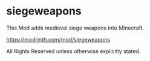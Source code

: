 # siegeweapons
This Mod adds medieval siege weapons into Minecraft.

https://modrinth.com/mod/siegeweapons

All Rights Reserved unless otherwise explicitly stated.
